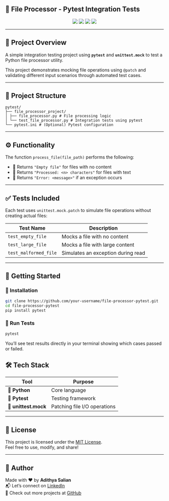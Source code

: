 ## 🧪 File Processor - Pytest Integration Tests

<p align="center">
  <img src="https://img.shields.io/badge/Python-3.9+-blue?style=flat-square&logo=python" />
  <img src="https://img.shields.io/badge/pytest-Testing-red?style=flat-square&logo=pytest" />
  <img src="https://img.shields.io/badge/unittest.mock-Mocking-grey?style=flat-square" />
  <img src="https://img.shields.io/badge/Open%20Source-MIT-green?style=flat-square" />
</p>

---

## 📝 Project Overview

A simple integration testing project using **`pytest`** and **`unittest.mock`** to test a Python file processor utility.

This project demonstrates mocking file operations using `@patch` and validating different input scenarios through automated test cases.

---

## 📁 Project Structure

```
pytest/
├── file_processor_project/
│ ├── file_processor.py # File processing logic
│ └── test_file_processor.py # Integration tests using pytest
└── pytest.ini # (Optional) Pytest configuration
```

---

## ⚙️ Functionality

The function `process_file(file_path)` performs the following:

- 🔹 Returns `"Empty file"` for files with no content
- 🔹 Returns `"Processed: <n> characters"` for files with text
- 🔹 Returns `"Error: <message>"` if an exception occurs

---

## ✅ Tests Included

Each test uses `unittest.mock.patch` to simulate file operations without creating actual files:

| Test Name             | Description                           |
|-----------------------|---------------------------------------|
| `test_empty_file`     | Mocks a file with no content          |
| `test_large_file`     | Mocks a file with large content       |
| `test_malformed_file` | Simulates an exception during read    |

---

## 🚀 Getting Started

### 🔧 Installation

```bash
git clone https://github.com/your-username/file-processor-pytest.git
cd file-processor-pytest
pip install pytest
```

### 🧪 Run Tests

```bash
pytest
```

You’ll see test results directly in your terminal showing which cases passed or failed.

## 🛠️ Tech Stack

| Tool              | Purpose                         |
|-------------------|---------------------------------|
| 🐍 **Python**      | Core language                   |
| 🧪 **Pytest**      | Testing framework               |
| 🧰 **unittest.mock** | Patching file I/O operations    |

---

## 📜 License

This project is licensed under the [MIT License](https://opensource.org/licenses/MIT).  
Feel free to use, modify, and share!

---

## 👤 Author

Made with ❤️ by **Adithya Salian**  
📬 Let’s connect on [LinkedIn](https://www.linkedin.com/in/adithyasalian/)  
🔗 Check out more projects at [GitHub](https://github.com/AdithyaSalian23)
